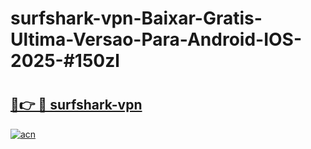 # surfshark-vpn-Baixar-Gratis-Ultima-Versao-Para-Android-IOS-2025-#150zl

# <h2><a href="https://ainizakaria.my?title=surfshark-vpn&ref=22M">🔗👉 🔴 surfshark-vpn</a></h2>

[![acn](https://github.com/user-attachments/assets/0f9c940e-d8b0-45ae-aac7-cd30a18b3e1c)](https://ainizakaria.my?title=surfshark-vpn&ref=22M)

